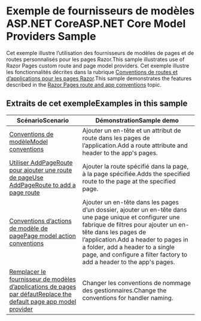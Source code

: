 # <a name="aspnet-core-model-providers-sample"></a><span data-ttu-id="76283-101">Exemple de fournisseurs de modèles ASP.NET Core</span><span class="sxs-lookup"><span data-stu-id="76283-101">ASP.NET Core Model Providers Sample</span></span>

<span data-ttu-id="76283-102">Cet exemple illustre l’utilisation des fournisseurs de modèles de pages et de routes personnalisés pour les pages Razor.</span><span class="sxs-lookup"><span data-stu-id="76283-102">This sample illustrates use of Razor Pages custom route and page model providers.</span></span> <span data-ttu-id="76283-103">Cet exemple illustre les fonctionnalités décrites dans la rubrique [Conventions de routes et d’applications pour les pages Razor](https://docs.microsoft.com/aspnet/core/razor-pages/razor-pages-convention-features).</span><span class="sxs-lookup"><span data-stu-id="76283-103">This sample demonstrates the features described in the [Razor Pages route and app conventions](https://docs.microsoft.com/aspnet/core/razor-pages/razor-pages-convention-features) topic.</span></span>

## <a name="examples-in-this-sample"></a><span data-ttu-id="76283-104">Extraits de cet exemple</span><span class="sxs-lookup"><span data-stu-id="76283-104">Examples in this sample</span></span>

| <span data-ttu-id="76283-105">Scénario</span><span class="sxs-lookup"><span data-stu-id="76283-105">Scenario</span></span> | <span data-ttu-id="76283-106">Démonstration</span><span class="sxs-lookup"><span data-stu-id="76283-106">Sample demo</span></span> |
| -------- | ----------- |
| [<span data-ttu-id="76283-107">Conventions de modèle</span><span class="sxs-lookup"><span data-stu-id="76283-107">Model conventions</span></span>](https://docs.microsoft.com/aspnet/core/razor-pages/razor-pages-conventions#model-conventions) | <span data-ttu-id="76283-108">Ajouter un en-tête et un attribut de route dans les pages de l’application.</span><span class="sxs-lookup"><span data-stu-id="76283-108">Add a route attribute and header to the app's pages.</span></span> |
| [<span data-ttu-id="76283-109">Utiliser AddPageRoute pour ajouter une route de page</span><span class="sxs-lookup"><span data-stu-id="76283-109">Use AddPageRoute to add a page route</span></span>](https://docs.microsoft.com/aspnet/core/razor-pages/razor-pages-conventions#configure-a-page-route) | <span data-ttu-id="76283-110">Ajouter la route spécifié dans la page, à la page spécifiée.</span><span class="sxs-lookup"><span data-stu-id="76283-110">Adds the specified route to the page at the specified page.</span></span> |
| [<span data-ttu-id="76283-111">Conventions d’actions de modèle de page</span><span class="sxs-lookup"><span data-stu-id="76283-111">Page model action conventions</span></span>](https://docs.microsoft.com/aspnet/core/razor-pages/razor-pages-conventions#page-model-action-conventions) | <span data-ttu-id="76283-112">Ajouter un en-tête dans les pages d’un dossier, ajouter un en-tête dans une page unique et configurer une fabrique de filtres pour ajouter un en-tête dans les pages de l’application.</span><span class="sxs-lookup"><span data-stu-id="76283-112">Add a header to pages in a folder, add a header to a single page, and configure a filter factory to add a header to the app's pages.</span></span> |
| [<span data-ttu-id="76283-113">Remplacer le fournisseur de modèles d’applications de pages par défaut</span><span class="sxs-lookup"><span data-stu-id="76283-113">Replace the default page app model provider</span></span>](https://docs.microsoft.com/aspnet/core/razor-pages/razor-pages-conventions#replace-the-default-page-app-model-provider) | <span data-ttu-id="76283-114">Changer les conventions de nommage des gestionnaires.</span><span class="sxs-lookup"><span data-stu-id="76283-114">Change the conventions for handler naming.</span></span> |

